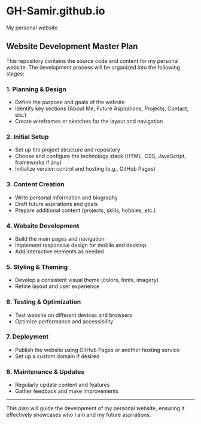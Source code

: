 # GH-Samir.github.io
My personal website

## Website Development Master Plan

This repository contains the source code and content for my personal website. The development process will be organized into the following stages:

### 1. Planning & Design
- Define the purpose and goals of the website
- Identify key sections (About Me, Future Aspirations, Projects, Contact, etc.)
- Create wireframes or sketches for the layout and navigation

### 2. Initial Setup
- Set up the project structure and repository
- Choose and configure the technology stack (HTML, CSS, JavaScript, frameworks if any)
- Initialize version control and hosting (e.g., GitHub Pages)

### 3. Content Creation
- Write personal information and biography
- Draft future aspirations and goals
- Prepare additional content (projects, skills, hobbies, etc.)

### 4. Website Development
- Build the main pages and navigation
- Implement responsive design for mobile and desktop
- Add interactive elements as needed

### 5. Styling & Theming
- Develop a consistent visual theme (colors, fonts, imagery)
- Refine layout and user experience

### 6. Testing & Optimization
- Test website on different devices and browsers
- Optimize performance and accessibility

### 7. Deployment
- Publish the website using GitHub Pages or another hosting service
- Set up a custom domain if desired

### 8. Maintenance & Updates
- Regularly update content and features
- Gather feedback and make improvements

---

This plan will guide the development of my personal website, ensuring it effectively showcases who I am and my future aspirations.
